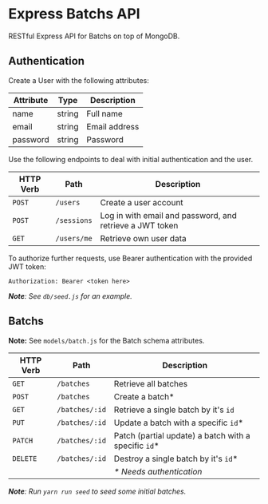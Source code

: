 # Express Batchs API

RESTful Express API for Batchs on top of MongoDB.

## Authentication

Create a User with the following attributes:

| Attribute | Type   | Description   |
|-----------|--------|---------------|
| name      | string | Full name     |
| email     | string | Email address |
| password  | string | Password      |

Use the following endpoints to deal with initial authentication and the user.

| HTTP Verb | Path        | Description |
|-----------|-------------|--------------|
| `POST`    | `/users`    | Create a user account |
| `POST`    | `/sessions` | Log in with email and password, and retrieve a JWT token |
| `GET`     | `/users/me` | Retrieve own user data |

To authorize further requests, use Bearer authentication with the provided JWT token:

```
Authorization: Bearer <token here>
```

_**Note**: See `db/seed.js` for an example._

## Batchs

**Note:** See `models/batch.js` for the Batch schema attributes.

| HTTP Verb | Path | Description |
|-----------|------|--------------|
| `GET` | `/batches` | Retrieve all batches |
| `POST` | `/batches` | Create a batch* |
| `GET` | `/batches/:id` | Retrieve a single batch by it's `id` |
| `PUT` | `/batches/:id` | Update a batch with a specific `id`* |
| `PATCH` | `/batches/:id` | Patch (partial update) a batch with a specific `id`* |
| `DELETE` | `/batches/:id` | Destroy a single batch by it's `id`* |
| | | _* Needs authentication_ |

_**Note**: Run `yarn run seed` to seed some initial batches._
